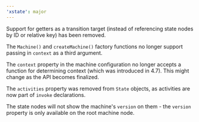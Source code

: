 ```yaml
---
'xstate': major
---
```


Support for getters as a transition target (instead of referencing state nodes by ID or relative key) has been removed.

The `Machine()` and `createMachine()` factory functions no longer support passing in `context` as a third argument.

The `context` property in the machine configuration no longer accepts a function for determining context (which was introduced in 4.7). This might change as the API becomes finalized.

The `activities` property was removed from `State` objects, as activities are now part of `invoke` declarations.

The state nodes will not show the machine's `version` on them - the `version` property is only available on the root machine node.
